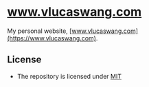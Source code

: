 # www.vlucaswang.com

My personal website, [www.vlucaswang.com](https://www.vlucaswang.com).

## License

- The repository is licensed under [MIT](./LICENSE)

